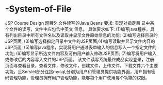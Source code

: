 # -System-of-File
JSP Course Design
题目5:  文件读写的Java Beans
要求: 实现对指定目 录中某个文件的读写，文件中应包含中英文
  信息， 具体要求如下:
(1)编写java程序，具有列出目录中所有文件名以及读取并显示文件原始信息的功能;
(2)编写选择目录的JSP页面;
(3)编写选择指定目录中文件的JSP页面;(4)编写读取并显示文件内容的JSP页面;
(5)编写java程序，实现将用户通过表单输入的信息写入一个指定文件的功能;
(6)编写显示所选文件内容及可由用户输入修改JSP页面;
(7)编写将用户输入或修改后的内容写入文件的JSP页面。
该文件读写系统最终成品实现登录，注册页面与查看目录，查看文件，修改文件，创建文件，上传文件，下载文件六个主要功能，且Servlet部分连接mysql,分别为用户和管理员提供功能界面，用户拥有密码管理功能，管理员拥有用户管理功能，能够每个用户使用每个功能的权限。
